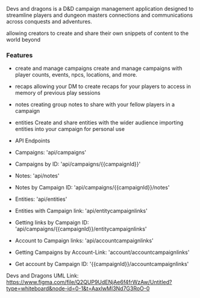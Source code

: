 Devs and dragons is a D&D campaign management application designed to streamline players and dungeon masters connections and communications across conquests and adventures.

allowing creators to create and share their own snippets of content to the world beyond

### Features
- create and manage campaigns
  create and manage campaigns with player counts, events, npcs, locations, and more.

- recaps
  allowing your DM to create recaps for your players to access in memory of previous play sessions

- notes
  creating group notes to share with your fellow players in a campaign

- entities
  Create and share entities with the wider audience
  importing entities into your campaign for personal use

- API Endpoints
- Campaigns:
  'api/campaigns'

- Campaigns by ID:
  'api/campaigns/{{campaignId}}'

- Notes:
  'api/notes'

- Notes by Campaign ID:
  'api/campaigns/{{campaignId}}/notes'

- Entities:
  'api/entities'

- Entities with Campaign link:
  'api/entitycampaignlinks'

- Getting links by Campaign ID:
  'api/campaigns/{{campaignId}}/entitycampaignlinks'

- Account to Campaign links:
  'api/accountcampaignlinks'

- Getting Campaigns by Account-Link:
  'account/accountcampaignlinks'

- Get account by Campaign ID:
  '{{campaignId}}/accountcampaignlinks'

Devs and Dragons UML Link:
  https://www.figma.com/file/Q2QUP9UdENjAe6f4frWzAw/Untitled?type=whiteboard&node-id=0-1&t=AaxlwMI3Nd7G3RoO-0
